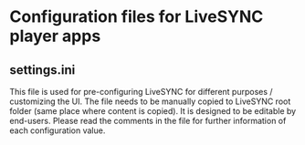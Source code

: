 # Configuration files for LiveSYNC player apps

settings.ini
------------

This file is used for pre-configuring LiveSYNC for different purposes / customizing the UI. The file needs to be manually copied to LiveSYNC root folder (same place where content is copied). It is designed to be editable by end-users. Please read the comments in the file for further information of each configuration value.

